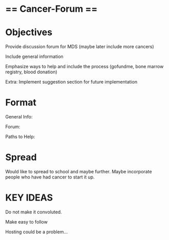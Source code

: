 # == Cancer-Forum ==

# Objectives

Provide discussion forum for MDS (maybe later include more cancers)

Include general information

Emphasize ways to help and include the process (gofundme, bone marrow registry, blood donation)

Extra: Implement suggestion section for future implementation

# Format

General Info:

Forum:

Paths to Help:

# Spread

Would like to spread to school and maybe further. Maybe incorporate people who have had cancer to start it up. 

# KEY IDEAS

Do not make it convoluted.

Make easy to follow

Hosting could be a problem...
